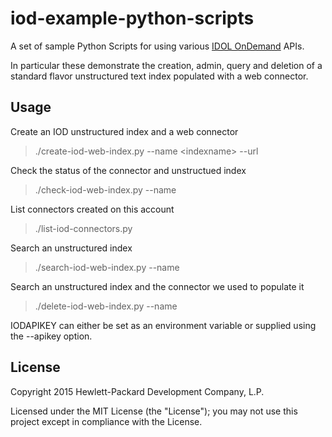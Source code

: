 # iod-example-python-scripts

A set of sample Python Scripts for using various [IDOL OnDemand](http://www.idolondemand.com) APIs.  

In particular these demonstrate the creation, admin, query and deletion of a standard flavor unstructured text index populated with a web connector.

## Usage

Create an IOD unstructured index and a web connector
> ./create-iod-web-index.py --name &lt;indexname&gt; --url <enter URL here>

Check the status of the connector and unstructued index
> ./check-iod-web-index.py --name <indexname>

List connectors created on this account
> ./list-iod-connectors.py 

Search an unstructured index
> ./search-iod-web-index.py --name <indexname> <search text>

Search an unstructured index and the connector we used to populate it
> ./delete-iod-web-index.py --name <indexname>

IODAPIKEY can either be set as an environment variable or supplied using the --apikey option.

## License
Copyright 2015 Hewlett-Packard Development Company, L.P.

Licensed under the MIT License (the "License"); you may not use this project except in compliance with the License.


